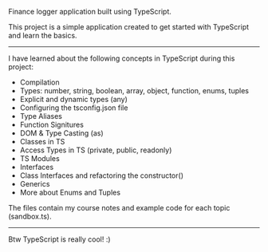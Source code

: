 Finance logger application built using TypeScript.

This project is a simple application created to get started with TypeScript and learn the basics.

---

I have learned about the following concepts in TypeScript during this project:

- Compilation
- Types: number, string, boolean, array, object, function, enums, tuples
- Explicit and dynamic types (any)
- Configuring the tsconfig.json file
- Type Aliases
- Function Signitures
- DOM & Type Casting (as)
- Classes in TS
- Access Types in TS (private, public, readonly)
- TS Modules
- Interfaces
- Class Interfaces and refactoring the constructor()
- Generics
- More about Enums and Tuples

The files contain my course notes and example code for each topic (sandbox.ts).

---

Btw TypeScript is really cool! :)
